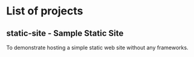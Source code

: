 # List of projects

## static-site - Sample Static Site

To demonstrate hosting a simple static web site without any frameworks.
